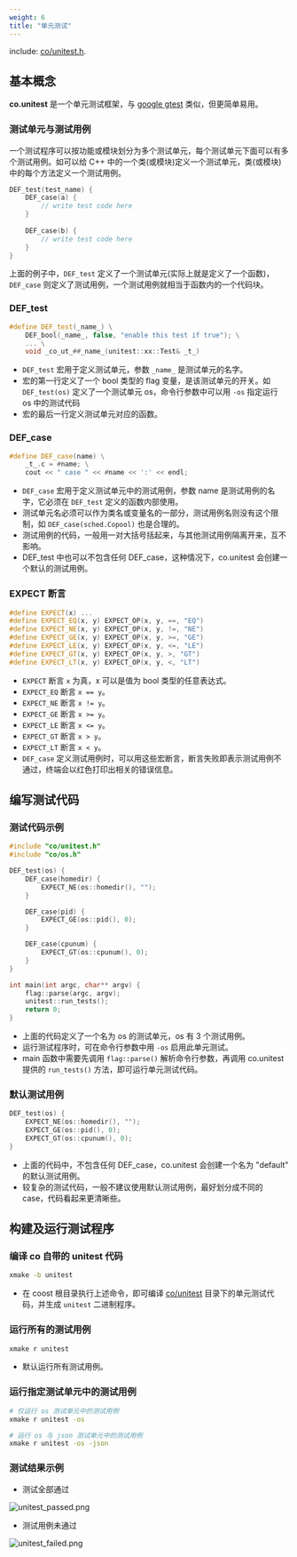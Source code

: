 ```yaml
---
weight: 6
title: "单元测试"
---
```


include: [co/unitest.h](https://github.com/idealvin/coost/blob/master/include/co/unitest.h).


## 基本概念

**co.unitest** 是一个单元测试框架，与 [google gtest](https://github.com/google/googletest) 类似，但更简单易用。



### 测试单元与测试用例

一个测试程序可以按功能或模块划分为多个测试单元，每个测试单元下面可以有多个测试用例。如可以给 C++ 中的一个类(或模块)定义一个测试单元，类(或模块)中的每个方法定义一个测试用例。

```cpp
DEF_test(test_name) {
    DEF_case(a) {
        // write test code here
    }
    
    DEF_case(b) {
        // write test code here
    }
}
```

上面的例子中，`DEF_test` 定义了一个测试单元(实际上就是定义了一个函数)，`DEF_case` 则定义了测试用例，一个测试用例就相当于函数内的一个代码块。



### DEF_test

```cpp
#define DEF_test(_name_) \
    DEF_bool(_name_, false, "enable this test if true"); \
    ... \
    void _co_ut_##_name_(unitest::xx::Test& _t_)
```

- `DEF_test` 宏用于定义测试单元，参数 `_name_` 是测试单元的名字。
- 宏的第一行定义了一个 bool 类型的 flag 变量，是该测试单元的开关。如 `DEF_test(os)` 定义了一个测试单元 os，命令行参数中可以用 `-os` 指定运行 os 中的测试代码
- 宏的最后一行定义测试单元对应的函数。



### DEF_case

```cpp
#define DEF_case(name) \
    _t_.c = #name; \
    cout << " case " << #name << ':' << endl;
```

- `DEF_case` 宏用于定义测试单元中的测试用例，参数 name 是测试用例的名字，它必须在 `DEF_test` 定义的函数内部使用。
- 测试单元名必须可以作为类名或变量名的一部分，测试用例名则没有这个限制，如 `DEF_case(sched.Copool)` 也是合理的。
- 测试用例的代码，一般用一对大括号括起来，与其他测试用例隔离开来，互不影响。
- DEF_test 中也可以不包含任何 DEF_case，这种情况下，co.unitest 会创建一个默认的测试用例。



### EXPECT 断言

```cpp
#define EXPECT(x) ...
#define EXPECT_EQ(x, y) EXPECT_OP(x, y, ==, "EQ")
#define EXPECT_NE(x, y) EXPECT_OP(x, y, !=, "NE")
#define EXPECT_GE(x, y) EXPECT_OP(x, y, >=, "GE")
#define EXPECT_LE(x, y) EXPECT_OP(x, y, <=, "LE")
#define EXPECT_GT(x, y) EXPECT_OP(x, y, >, "GT")
#define EXPECT_LT(x, y) EXPECT_OP(x, y, <, "LT")
```

- `EXPECT` 断言 `x` 为真，x 可以是值为 bool 类型的任意表达式。
- `EXPECT_EQ` 断言 `x == y`。
- `EXPECT_NE` 断言 `x != y`。
- `EXPECT_GE` 断言 `x >= y`。
- `EXPECT_LE` 断言 `x <= y`。
- `EXPECT_GT` 断言 `x > y`。
- `EXPECT_LT` 断言 `x < y`。
- `DEF_case` 定义测试用例时，可以用这些宏断言，断言失败即表示测试用例不通过，终端会以红色打印出相关的错误信息。





## 编写测试代码


### 测试代码示例

```cpp
#include "co/unitest.h"
#include "co/os.h"

DEF_test(os) {
    DEF_case(homedir) {
        EXPECT_NE(os::homedir(), "");
    }

    DEF_case(pid) {
        EXPECT_GE(os::pid(), 0);
    }

    DEF_case(cpunum) {
        EXPECT_GT(os::cpunum(), 0);
    }
}

int main(int argc, char** argv) {
    flag::parse(argc, argv);
    unitest::run_tests();
    return 0;
}
```

- 上面的代码定义了一个名为 os 的测试单元，os 有 3 个测试用例。
- 运行测试程序时，可在命令行参数中用 `-os` 启用此单元测试。
- main 函数中需要先调用 `flag::parse()` 解析命令行参数，再调用 co.unitest 提供的 `run_tests()` 方法，即可运行单元测试代码。



### 默认测试用例

```cpp
DEF_test(os) {
    EXPECT_NE(os::homedir(), "");
    EXPECT_GE(os::pid(), 0);
    EXPECT_GT(os::cpunum(), 0);
}
```

- 上面的代码中，不包含任何 DEF_case，co.unitest 会创建一个名为 "default" 的默认测试用例。
- 较复杂的测试代码，一般不建议使用默认测试用例，最好划分成不同的 case，代码看起来更清晰些。




## 构建及运行测试程序

### 编译 co 自带的 unitest 代码

```bash
xmake -b unitest
```

- 在 coost 根目录执行上述命令，即可编译 [co/unitest](https://github.com/idealvin/coost/tree/master/unitest) 目录下的单元测试代码，并生成 `unitest` 二进制程序。



### 运行所有的测试用例

```bash
xmake r unitest
```

- 默认运行所有测试用例。



### 运行指定测试单元中的测试用例

```bash
# 仅运行 os 测试单元中的测试用例
xmake r unitest -os

# 运行 os 与 json 测试单元中的测试用例
xmake r unitest -os -json
```




### 测试结果示例

- 测试全部通过

![unitest_passed.png](/images/unitest_passed.png)


- 测试用例未通过

![unitest_failed.png](/images/unitest_failed.png)
